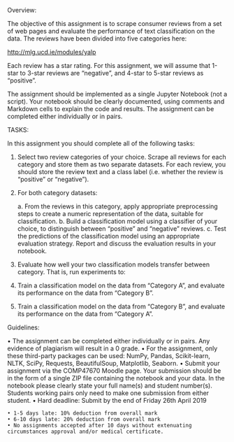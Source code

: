 Overview:

The objective of this assignment is to scrape consumer reviews from a set of web pages and evaluate the performance of text classification on the data. The reviews have been divided into five categories here:

http://mlg.ucd.ie/modules/yalp

Each review has a star rating. For this assignment, we will assume that 1-star to 3-star reviews are “negative”, and 4-star to 5-star reviews as “positive”.

The assignment should be implemented as a single Jupyter Notebook (not a script). Your notebook should be clearly documented, using comments and Markdown cells to explain the code and results. The assignment can be completed either individually or in pairs.

TASKS:

In this assignment you should complete all of the following tasks:

1. Select two review categories of your choice. Scrape all reviews for each category and store them as two separate datasets. For each review, you should store the review text and a class label (i.e. whether the review is “positive” or “negative”).
2. For both category datasets:

    a. From the reviews in this category, apply appropriate preprocessing steps to create a numeric representation of the data, suitable for classification.
    b. Build a classification model using a classifier of your choice, to distinguish between “positive” and “negative” reviews.
    c. Test the predictions of the classification model using an appropriate evaluation strategy. Report and discuss the evaluation results in your notebook.

3. Evaluate how well your two classification models transfer between category. That is, run experiments to:

1. Train a classification model on the data from “Category A”, and evaluate its performance on the data from “Category B”.
2. Train a classification model on the data from “Category B”, and evaluate its performance on the data from “Category A”.

Guidelines:

• The assignment can be completed either individually or in pairs. Any evidence of plagiarism will result in a 0 grade.
• For the assignment, only these third-party packages can be used: NumPy, Pandas, Scikit-learn, NLTK, SciPy, Requests, BeautifulSoup, Matplotlib, Seaborn.
• Submit your assignment via the COMP47670 Moodle page. Your submission should be in the form of a single ZIP file containing the notebook and your data. In the notebook please clearly state your full name(s) and student number(s). Students working pairs only need to make one submission from either student.
• Hard deadline: Submit by the end of Friday 26th April 2019

    • 1-5 days late: 10% deduction from overall mark
    • 6-10 days late: 20% deduction from overall mark
    • No assignments accepted after 10 days without extenuating circumstances approval and/or medical certificate.